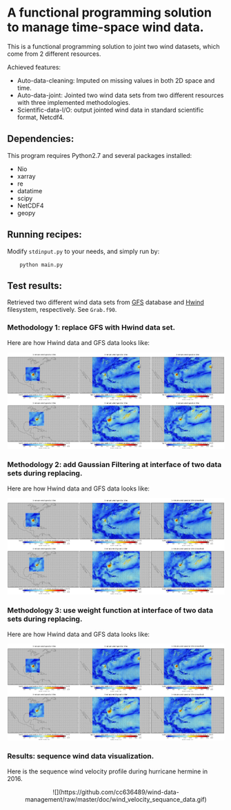 # A functional programming solution to manage time-space wind data.

This is a functional programming solution to joint two wind datasets, which come from 2 different resources. 

Achieved features: 
* Auto-data-cleaning: Imputed on missing values in both 2D space and time. 
* Auto-data-joint: Jointed two wind data sets from two different resources with three implemented methodologies.
* Scientific-data-I/O: output jointed wind data in standard scientific format, Netcdf4. 

## Dependencies:

This program requires Python2.7 and several packages installed: 

- Nio
- xarray
- re
- datatime
- scipy
- NetCDF4
- geopy

## Running recipes:

Modify `stdinput.py` to your needs, and simply run by:

        python main.py


## Test results:

Retrieved two different wind data sets from [GFS](https://www.ncdc.noaa.gov/data-access/model-data/model-datasets/global-forcast-system-gfs) database and [Hwind](http://www.rms.com/models/hwind) filesystem, respectively. See `Grab.f90`.

### Methodology 1: replace GFS with Hwind data set.
Here are how Hwind data and GFS data looks like:
<p align="center">
<img src="/doc/use_direct.png">
</p>


### Methodology 2: add Gaussian Filtering at interface of two data sets during replacing.
Here are how Hwind data and GFS data looks like:
<p align="center">
<img src="/doc/use_gaussian.png">
</p>


### Methodology 3: use weight function at interface of two data sets during replacing.
Here are how Hwind data and GFS data looks like:
<p align="center">
<img src="/doc/use_weight.png">
</p>


### Results: sequence wind data visualization.
Here is the sequence wind velocity profile during hurricane hermine in 2016.
<p align="center">
![](https://github.com/cc636489/wind-data-management/raw/master/doc/wind_velocity_sequance_data.gif)
</p>



